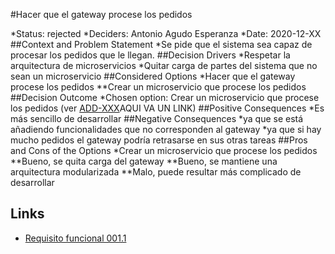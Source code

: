 #Hacer que el gateway procese los pedidos
 
 
*Status: rejected
*Deciders: Antonio Agudo Esperanza
*Date: 2020-12-XX
##Context and Problem Statement
*Se pide que el sistema sea capaz de procesar los pedidos que le llegan.
##Decision Drivers
*Respetar la arquitectura de microservicios
*Quitar carga de partes del sistema que no sean un microservicio
##Considered Options
*Hacer que el gateway procese los pedidos
**Crear un microservicio que procese los pedidos
##Decision Outcome
*Chosen option: Crear un microservicio que procese los pedidos (ver [ADD-XXX]()AQUI VA UN LINK)
##Positive Consequences
*Es más sencillo de desarrollar
##Negative Consequences
 *ya que se está añadiendo funcionalidades que no corresponden al gateway
 *ya que si hay mucho pedidos el gateway podría retrasarse en sus otras tareas
##Pros and Cons of the Options
*Crear un microservicio que procese los pedidos
**Bueno, se quita carga del gateway
**Bueno, se mantiene una arquitectura modularizada
**Malo, puede resultar más complicado de desarrollar
 
## Links <!-- optional -->

* [Requisito funcional 001.1](https://github.com/Grupo3-DAS/Pr-ctica1-Captura-y-Representaci-n-de-Decisiones-de-Dise-o-Equipo-3/blob/main/DAS-P1-Alba_Sevillano_Portilla-TAREA1.pdf)
